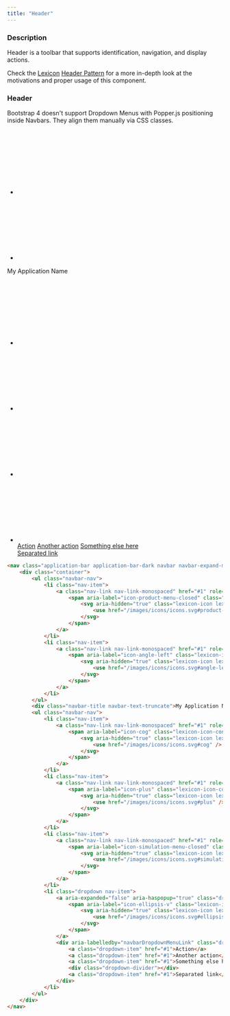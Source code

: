 ```yaml
---
title: "Header"
---
```


### Description

Header is a toolbar that supports identification, navigation, and display actions.

<div class="alert alert-info">Check the <a href="https://lexicondesign.io">Lexicon</a> <a href="https://lexicondesign.io/docs/satellites/Navigation/header.html">Header Pattern</a> for a more in-depth look at the motivations and proper usage of this component.</div>

### Header

<div class="alert alert-warning">Bootstrap 4 doesn't support Dropdown Menus with Popper.js positioning inside Navbars. They align them manually via CSS classes.</div>
<nav class="application-bar application-bar-dark navbar navbar-expand-md">
	<div class="container">
		<ul class="navbar-nav">
			<li class="nav-item">
				<a class="nav-link nav-link-monospaced" href="#1" role="button">
					<span aria-label="icon-product-menu-closed" class="lexicon-icon-container" role="img">
						<svg aria-hidden="true" class="lexicon-icon lexicon-icon-product-menu-closed">
							<use href="/images/icons/icons.svg#product-menu-closed" />
						</svg>
					</span>
				</a>
			</li>
			<li class="nav-item">
				<a class="nav-link nav-link-monospaced" href="#1" role="button">
					<span aria-label="icon-angle-left" class="lexicon-icon-container" role="img">
						<svg aria-hidden="true" class="lexicon-icon lexicon-icon-angle-left">
							<use href="/images/icons/icons.svg#angle-left" />
						</svg>
					</span>
				</a>
			</li>
		</ul>
		<div class="navbar-title navbar-text-truncate">My Application Name</div>
		<ul class="navbar-nav">
			<li class="nav-item">
				<a class="nav-link nav-link-monospaced" href="#1" role="button">
					<span aria-label="icon-cog" class="lexicon-icon-container" role="img">
						<svg aria-hidden="true" class="lexicon-icon lexicon-icon-cog">
							<use href="/images/icons/icons.svg#cog" />
						</svg>
					</span>
				</a>
			</li>
			<li class="nav-item">
				<a class="nav-link nav-link-monospaced" href="#1" role="button">
					<span aria-label="icon-plus" class="lexicon-icon-container" role="img">
						<svg aria-hidden="true" class="lexicon-icon lexicon-icon-plus">
							<use href="/images/icons/icons.svg#plus" />
						</svg>
					</span>
				</a>
			</li>
			<li class="nav-item">
				<a class="nav-link nav-link-monospaced" href="#1" role="button">
					<span aria-label="icon-simulation-menu-closed" class="lexicon-icon-container" role="img">
						<svg aria-hidden="true" class="lexicon-icon lexicon-icon-simulation-menu-closed">
							<use href="/images/icons/icons.svg#simulation-menu-closed" />
						</svg>
					</span>
				</a>
			</li>
			<li class="dropdown nav-item">
				<a aria-expanded="false" aria-haspopup="true" class="dropdown-toggle nav-link nav-link-monospaced" data-toggle="dropdown" href="#1" role="button">
					<span aria-label="icon-ellipsis-v" class="lexicon-icon-container" role="img">
						<svg aria-hidden="true" class="lexicon-icon lexicon-icon-ellipsis-v">
							<use href="/images/icons/icons.svg#ellipsis-v" />
						</svg>
					</span>
				</a>
				<div aria-labelledby="navbarDropdownMenuLink" class="dropdown-menu dropdown-menu-right">
					<a class="dropdown-item" href="#1">Action</a>
					<a class="dropdown-item" href="#1">Another action</a>
					<a class="dropdown-item" href="#1">Something else here</a>
					<div class="dropdown-divider"></div>
					<a class="dropdown-item" href="#1">Separated link</a>
				</div>
			</li>
		</ul>
	</div>
</nav>

```html
<nav class="application-bar application-bar-dark navbar navbar-expand-md">
	<div class="container">
		<ul class="navbar-nav">
			<li class="nav-item">
				<a class="nav-link nav-link-monospaced" href="#1" role="button">
					<span aria-label="icon-product-menu-closed" class="lexicon-icon-container" role="img">
						<svg aria-hidden="true" class="lexicon-icon lexicon-icon-product-menu-closed">
							<use href="/images/icons/icons.svg#product-menu-closed" />
						</svg>
					</span>
				</a>
			</li>
			<li class="nav-item">
				<a class="nav-link nav-link-monospaced" href="#1" role="button">
					<span aria-label="icon-angle-left" class="lexicon-icon-container" role="img">
						<svg aria-hidden="true" class="lexicon-icon lexicon-icon-angle-left">
							<use href="/images/icons/icons.svg#angle-left" />
						</svg>
					</span>
				</a>
			</li>
		</ul>
		<div class="navbar-title navbar-text-truncate">My Application Name</div>
		<ul class="navbar-nav">
			<li class="nav-item">
				<a class="nav-link nav-link-monospaced" href="#1" role="button">
					<span aria-label="icon-cog" class="lexicon-icon-container" role="img">
						<svg aria-hidden="true" class="lexicon-icon lexicon-icon-cog">
							<use href="/images/icons/icons.svg#cog" />
						</svg>
					</span>
				</a>
			</li>
			<li class="nav-item">
				<a class="nav-link nav-link-monospaced" href="#1" role="button">
					<span aria-label="icon-plus" class="lexicon-icon-container" role="img">
						<svg aria-hidden="true" class="lexicon-icon lexicon-icon-plus">
							<use href="/images/icons/icons.svg#plus" />
						</svg>
					</span>
				</a>
			</li>
			<li class="nav-item">
				<a class="nav-link nav-link-monospaced" href="#1" role="button">
					<span aria-label="icon-simulation-menu-closed" class="lexicon-icon-container" role="img">
						<svg aria-hidden="true" class="lexicon-icon lexicon-icon-simulation-menu-closed">
							<use href="/images/icons/icons.svg#simulation-menu-closed" />
						</svg>
					</span>
				</a>
			</li>
			<li class="dropdown nav-item">
				<a aria-expanded="false" aria-haspopup="true" class="dropdown-toggle nav-link nav-link-monospaced" data-toggle="dropdown" href="#1" role="button">
					<span aria-label="icon-ellipsis-v" class="lexicon-icon-container" role="img">
						<svg aria-hidden="true" class="lexicon-icon lexicon-icon-ellipsis-v">
							<use href="/images/icons/icons.svg#ellipsis-v" />
						</svg>
					</span>
				</a>
				<div aria-labelledby="navbarDropdownMenuLink" class="dropdown-menu dropdown-menu-right">
					<a class="dropdown-item" href="#1">Action</a>
					<a class="dropdown-item" href="#1">Another action</a>
					<a class="dropdown-item" href="#1">Something else here</a>
					<div class="dropdown-divider"></div>
					<a class="dropdown-item" href="#1">Separated link</a>
				</div>
			</li>
		</ul>
	</div>
</nav>
```
